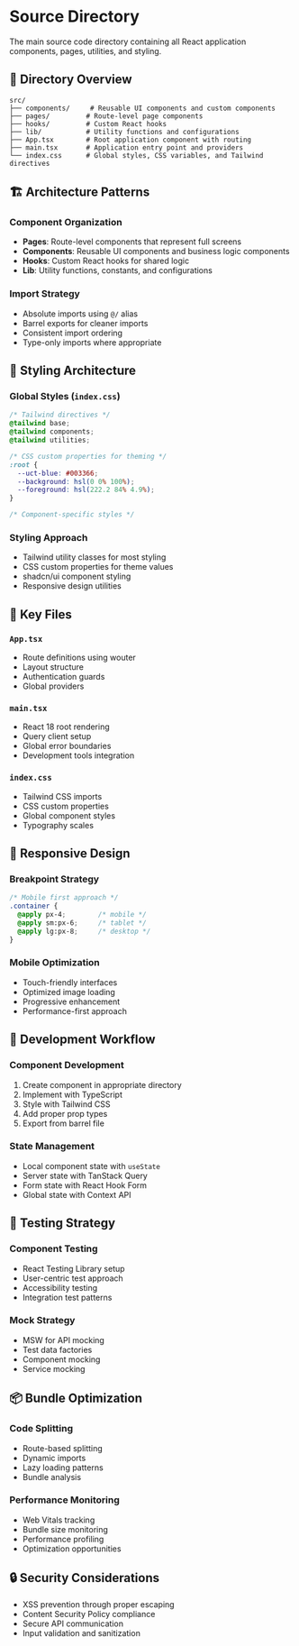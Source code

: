 # Source Directory

The main source code directory containing all React application components, pages, utilities, and styling.

## 📁 Directory Overview

```
src/
├── components/     # Reusable UI components and custom components
├── pages/         # Route-level page components
├── hooks/         # Custom React hooks
├── lib/           # Utility functions and configurations
├── App.tsx        # Root application component with routing
├── main.tsx       # Application entry point and providers
└── index.css      # Global styles, CSS variables, and Tailwind directives
```

## 🏗 Architecture Patterns

### Component Organization
- **Pages**: Route-level components that represent full screens
- **Components**: Reusable UI components and business logic components
- **Hooks**: Custom React hooks for shared logic
- **Lib**: Utility functions, constants, and configurations

### Import Strategy
- Absolute imports using `@/` alias
- Barrel exports for cleaner imports
- Consistent import ordering
- Type-only imports where appropriate

## 🎨 Styling Architecture

### Global Styles (`index.css`)
```css
/* Tailwind directives */
@tailwind base;
@tailwind components;
@tailwind utilities;

/* CSS custom properties for theming */
:root {
  --uct-blue: #003366;
  --background: hsl(0 0% 100%);
  --foreground: hsl(222.2 84% 4.9%);
}

/* Component-specific styles */
```

### Styling Approach
- Tailwind utility classes for most styling
- CSS custom properties for theme values
- shadcn/ui component styling
- Responsive design utilities

## 🔧 Key Files

### `App.tsx`
- Route definitions using wouter
- Layout structure
- Authentication guards
- Global providers

### `main.tsx`
- React 18 root rendering
- Query client setup
- Global error boundaries
- Development tools integration

### `index.css`
- Tailwind CSS imports
- CSS custom properties
- Global component styles
- Typography scales

## 📱 Responsive Design

### Breakpoint Strategy
```css
/* Mobile first approach */
.container {
  @apply px-4;        /* mobile */
  @apply sm:px-6;     /* tablet */
  @apply lg:px-8;     /* desktop */
}
```

### Mobile Optimization
- Touch-friendly interfaces
- Optimized image loading
- Progressive enhancement
- Performance-first approach

## 🚀 Development Workflow

### Component Development
1. Create component in appropriate directory
2. Implement with TypeScript
3. Style with Tailwind CSS
4. Add proper prop types
5. Export from barrel file

### State Management
- Local component state with `useState`
- Server state with TanStack Query
- Form state with React Hook Form
- Global state with Context API

## 🧪 Testing Strategy

### Component Testing
- React Testing Library setup
- User-centric test approach
- Accessibility testing
- Integration test patterns

### Mock Strategy
- MSW for API mocking
- Test data factories
- Component mocking
- Service mocking

## 📦 Bundle Optimization

### Code Splitting
- Route-based splitting
- Dynamic imports
- Lazy loading patterns
- Bundle analysis

### Performance Monitoring
- Web Vitals tracking
- Bundle size monitoring
- Performance profiling
- Optimization opportunities

## 🔒 Security Considerations

- XSS prevention through proper escaping
- Content Security Policy compliance
- Secure API communication
- Input validation and sanitization